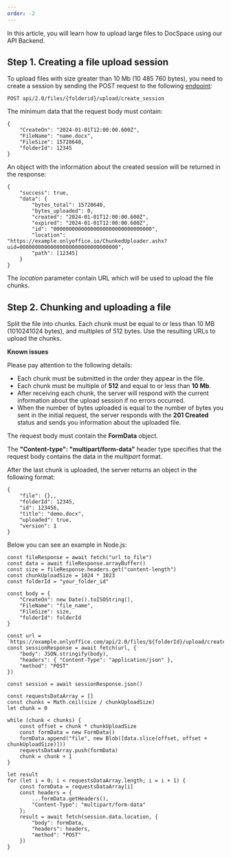 ```yaml
---
order: -2
---
```


In this article, you will learn how to upload large files to DocSpace using our API Backend.

## Step 1. Creating a file upload session

To upload files with size greater than 10 Mb (10 485 760 bytes), you need to create a session by sending the POST request to the following [endpoint](/docspace/method/files/post/api/2.0/files/%7bfolderid%7d/upload/create_session):

```
POST api/2.0/files/{folderid}/upload/create_session
```

The minimum data that the request body must contain:

```
{
    "CreateOn": "2024-01-01T12:00:00.600Z",
    "FileName": "name.docx",
    "FileSize": 15728640,
    "folderId": 12345
}
```

An object with the information about the created session will be returned in the response:

```
{
    "success": true,
    "data": {
        "bytes_total": 15728640,
        "bytes_uploaded": 0,
        "created": "2024-01-01T12:00:00.600Z",
        "expired": "2024-01-01T12:00:00.600Z",
        "id": "00000000000000000000000000000000",
        "location": "https://example.onlyoffice.io/ChunkedUploader.ashx?uid=00000000000000000000000000000000",
        "path": [12345]
    }
}
```

The *location* parameter contain URL which will be used to upload the file chunks.

## Step 2. Chunking and uploading a file

Split the file into chunks. Each chunk must be equal to or less than 10 MB (1010241024 bytes), and multiples of 512 bytes. Use the resulting URLs to upload the chunks.

**Known issues**

Please pay attention to the following details:

* Each chunk must be submitted in the order they appear in the file.
* Each chunk must be multiple of **512** and equal to or less than **10 Mb**.
* After receiving each chunk, the server will respond with the current information about the upload session if no errors occurred.
* When the number of bytes uploaded is equal to the number of bytes you sent in the initial request, the server responds with the **201 Created** status and sends you information about the uploaded file.

The request body must contain the **FormData** object.

The **"Content-type": "multipart/form-data"** header type specifies that the request body contains the data in the *multipart* format.

After the last chunk is uploaded, the server returns an object in the following format:

```
{
    "file": {},,
    "folderId": 12345,
    "id": 123456,
    "title": "demo.docx",
    "uploaded": true,
    "version": 1
}
```

Below you can see an example in Node.js:

```
const fileResponse = await fetch("url_to_file")
const data = await fileResponse.arrayBuffer()
const size = fileResponse.headers.get("content-length")
const chunkUploadSize = 1024 * 1023
const folderId = "your_folder_id"

const body = {
    "CreateOn": new Date().toISOString(),
    "FileName": "file_name",
    "FileSize": size,
    "folderId": folderId
}

const url = `https://example.onlyoffice.com/api/2.0/files/${folderId}/upload/create_session`
const sessionResponse = await fetch(url, {
    "body": JSON.stringify(body),
    "headers": { "Content-Type": "application/json" },
    "method": "POST"
})

const session = await sessionResponse.json()

const requestsDataArray = []
const chunks = Math.ceil(size / chunkUploadSize)
let chunk = 0

while (chunk < chunks) {
    const offset = chunk * chunkUploadSize
    const formData = new FormData()
    formData.append("file", new Blob([data.slice(offset, offset + chunkUploadSize)]))
    requestsDataArray.push(formData)
    chunk = chunk + 1
}

let result
for (let i = 0; i < requestsDataArray.length; i = i + 1) {
    const formData = requestsDataArray[i]
    const headers = {
        ...formData.getHeaders(),
        "Content-Type": "multipart/form-data"
    };
    result = await fetch(session.data.location, {
        "body": formData,
        "headers": headers,
        "method": "POST"
    })
}
```
